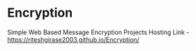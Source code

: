 # Encryption
Simple Web Based Message Encryption Projects
Hosting Link - https://riteshgirase2003.github.io/Encryption/
